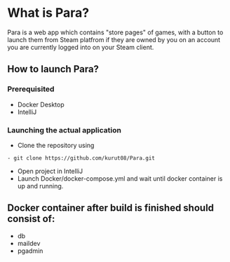 # What is Para?
Para is a web app which contains "store pages" of games, with a button to launch them from Steam platfrom if they are owned by you on an account you are currently logged into on your Steam client.

## How to launch Para?

### Prerequisited
- Docker Desktop
- IntelliJ

### Launching the actual application
- Clone the repository using 
```
- git clone https://github.com/kurut08/Para.git
```
 - Open project in IntelliJ
 - Launch Docker/docker-compose.yml and wait until docker container is up and running.

## Docker container after build is finished should consist of:
 - db
 - maildev
 - pgadmin